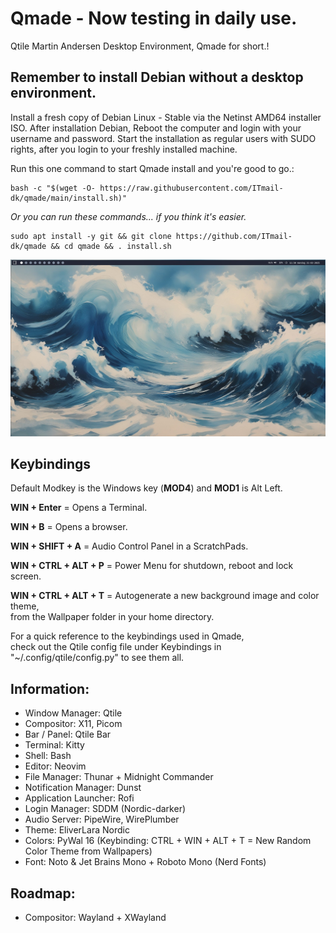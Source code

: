 # Qmade - Now testing in daily use.
Qtile Martin Andersen Desktop Environment, Qmade for short.!

## Remember to install Debian without a desktop environment.
Install a fresh copy of Debian Linux - Stable via the Netinst AMD64 installer ISO.
After installation Debian, Reboot the computer and login with your username and password.
Start the installation as regular users with SUDO rights, after you login to your freshly installed machine.

Run this one command to start Qmade install and you're good to go.: 

    bash -c "$(wget -O- https://raw.githubusercontent.com/ITmail-dk/qmade/main/install.sh)"

*Or you can run these commands... if you think it's easier.*

    sudo apt install -y git && git clone https://github.com/ITmail-dk/qmade && cd qmade && . install.sh

![Screenshots of the Desktop](screenshots/screenshot_01.jpg)

## Keybindings
Default Modkey is the Windows key (**MOD4**) and **MOD1** is Alt Left.

**WIN + Enter** = Opens a Terminal.

**WIN + B** = Opens a browser.

**WIN + SHIFT + A** = Audio Control Panel in a ScratchPads.

**WIN + CTRL + ALT + P** = Power Menu for shutdown, reboot and lock screen.

**WIN + CTRL + ALT + T** = Autogenerate a new background image and color theme,  
from the Wallpaper folder in your home directory.

For a quick reference to the keybindings used in Qmade,  
check out the Qtile config file under Keybindings in "~/.config/qtile/config.py" to see them all.


## Information:
- Window Manager: Qtile
- Compositor: X11, Picom
- Bar / Panel:  Qtile Bar
- Terminal: Kitty
- Shell: Bash
- Editor: Neovim
- File Manager: Thunar + Midnight Commander
- Notification Manager: Dunst
- Application Launcher: Rofi
- Login Manager: SDDM (Nordic-darker)
- Audio Server: PipeWire, WirePlumber
- Theme: EliverLara Nordic
- Colors: PyWal 16 (Keybinding: CTRL + WIN + ALT + T = New Random Color Theme from Wallpapers)
- Font: Noto & Jet Brains Mono + Roboto Mono (Nerd Fonts)


## Roadmap:
- Compositor: Wayland + XWayland
